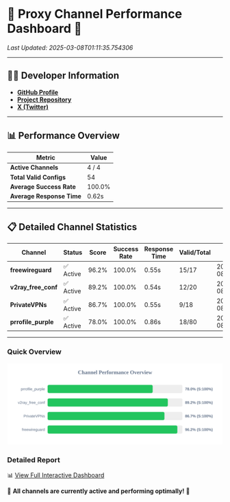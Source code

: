 # 🌟 Proxy Channel Performance Dashboard 🌟

_Last Updated: 2025-03-08T01:11:35.754306_

---

## 👩‍💻 Developer Information

- **[GitHub Profile](https://github.com/4n0nymou3)**  
- **[Project Repository](https://github.com/4n0nymou3/multi-proxy-config-fetcher)**  
- **[X (Twitter)](https://x.com/4n0nymou3)**  

---

## 📊 Performance Overview

| Metric                | Value       |
|-----------------------|-------------|
| **Active Channels**   | 4 / 4       |
| **Total Valid Configs** | 54          |
| **Average Success Rate** | 100.0%      |
| **Average Response Time** | 0.62s       |

---

## 📋 Detailed Channel Statistics

| Channel          | Status     | Score  | Success Rate | Response Time | Valid/Total | Last Success               |
|------------------|------------|--------|--------------|---------------|-------------|----------------------------|
| **freewireguard**  | ✅ Active  | 96.2%  | 100.0% | 0.55s         | 15/17       | 2025-03-08T01:11:35.752558 |
| **v2ray_free_conf**  | ✅ Active  | 89.2%  | 100.0% | 0.54s         | 12/20       | 2025-03-08T01:11:34.590512 |
| **PrivateVPNs**  | ✅ Active  | 86.7%  | 100.0% | 0.55s         | 9/18       | 2025-03-08T01:11:35.172013 |
| **prrofile_purple**  | ✅ Active  | 78.0%  | 100.0% | 0.86s         | 18/80       | 2025-03-08T01:11:33.941611 |

---

### Quick Overview
<div align="center">
  <a href="https://raw.githubusercontent.com/nullluser/NullRepo/refs/heads/main/assets/channel_stats_chart.svg">
    <img src="https://raw.githubusercontent.com/nullluser/NullRepo/refs/heads/main/assets/channel_stats_chart.svg" alt="Source Performance Statistics" width="800">
  </a>
</div>

### Detailed Report
📊 [View Full Interactive Dashboard](https://htmlpreview.github.io/?https://github.com/nullluser/NullRepo/blob/main/assets/performance_report.html)

🎉 **All channels are currently active and performing optimally!** 🎉
